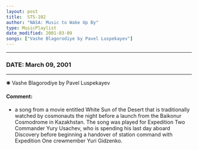 ```yaml
---
layout: post
title:  STS-102
author: "NASA: Music to Wake Up By"
type: MusicPlaylist
date_modified: 2001-03-09
songs: ["Vashe Blagorodiye by Pavel Luspekayev"]
---
```


----
### DATE: March 09, 2001
----
✺ Vashe Blagorodiye by Pavel Luspekayev

#### Comment:
* a song from a movie entitled White Sun of the Desert that is traditionally watched by cosmonauts the night before a launch from the Baikonur Cosmodrome in Kazakhstan. The song was played for Expedition Two Commander Yury Usachev, who is spending his last day aboard Discovery before beginning a handover of station command with Expedition One crewmember Yuri Gidzenko.



<br/>
<center>
	<a target="_blank"
	   href="https://twitter.com/intent/tweet?hashtags=Space,NASA,Playlist,NASAWakeupCalls,SpaceProgram&text={{ page.author}}, '{{ page.songs.first }}' {{ page.title }}, {{ page.date | date: '%B %d, %Y' }}. {{ site.url }}{{ page.url }}&via=nasawakeupcalls"><i class="fab fa-twitter" alt="Tweet this page" style="font-size: 1.3em;"></i></a>
	&nbsp; 	<i class="fas fa-user-astronaut" style="font-size: 1.5em;"></i> &nbsp;
    <a type="amzn" search="'Vashe Blagorodiye by Pavel Luspekayev'" category="popular music">
    <i class="fab fa-amazon" style="font-size: 1.3em;"></i></a>
</center>
